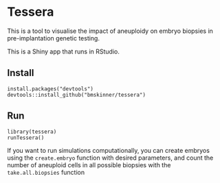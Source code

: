 # Tessera

This is a tool to visualise the impact of aneuploidy on embryo biopsies in pre-implantation genetic testing.

This is a Shiny app that runs in RStudio.

## Install
```
install.packages("devtools")
devtools::install_github("bmskinner/tessera")
```

## Run

```
library(tessera)
runTessera()
```

If you want to run simulations computationally, you can create embryos using the `create.embryo` function with desired parameters, and count the number of aneuploid cells in all possible biopsies with the `take.all.biopsies` function